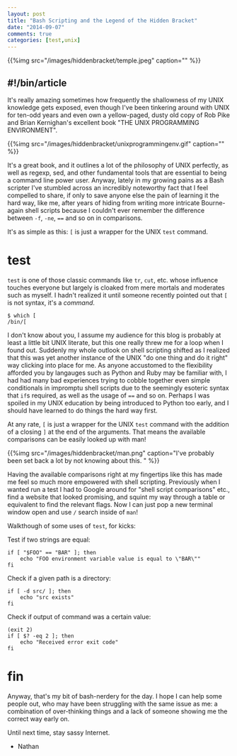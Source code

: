 ```yaml
---
layout: post
title: "Bash Scripting and the Legend of the Hidden Bracket"
date: "2014-09-07"
comments: true
categories: [test,unix]
---
```


{{%img src="/images/hiddenbracket/temple.jpeg" caption="" %}}

## #!/bin/article

It's really amazing sometimes how frequently the shallowness of my UNIX knowledge gets exposed, even though I've been tinkering around with UNIX for ten-odd years and even own a yellow-paged, dusty old copy of Rob Pike and Brian Kernighan's excellent book "THE UNIX PROGRAMMING ENVIRONMENT".

{{%img src="/images/hiddenbracket/unixprogrammingenv.gif" caption="" %}}

It's a great book, and it outlines a lot of the philosophy of UNIX perfectly, as well as regexp, sed, and other fundamental tools that are essential to being a command line power user.  Anyway, lately in my growing pains as a Bash scripter I've stumbled across an incredibly noteworthy fact that I feel compelled to share, if only to save anyone else the pain of learning it the hard way, like me, after years of hiding from writing more intricate Bourne-again shell scripts because I couldn't ever remember the difference between `-f`, `-ne`, `==` and so on in comparisons.

It's as simple as this: `[` is just a wrapper for the UNIX `test` command.

# test

`test` is one of those classic commands like `tr`, `cut`, etc. whose influence touches everyone but largely is cloaked from mere mortals and moderates such as myself.  I hadn't realized it until someone recently pointed out that `[` is not syntax, it's a _command_.

```
$ which [
/bin/[
```

I don't know about you, I assume my audience for this blog is probably at least a little bit UNIX literate, but this one really threw me for a loop when I found out.  Suddenly my whole outlook on shell scripting shifted as I realized that this was yet another instance of the UNIX "do one thing and do it right" way clicking into place for me.  As anyone accustomed to the flexibility afforded you by langauges such as Python and Ruby may be familiar with, I had had many bad experiences trying to cobble together even simple conditionals in impromptu shell scripts due to the seemingly esoteric syntax that `if`s required, as well as the usage of `==` and so on.  Perhaps I was spoiled in my UNIX education by being introduced to Python too early, and I should have learned to do things the hard way first.

At any rate, `[` is just a wrapper for the UNIX `test` command with the addition of a closing `]` at the end of the arguments.  That means the available comparisons can be easily looked up with man!

{{%img src="/images/hiddenbracket/man.png" caption="I've probably been set back a lot by not knowing about this. " %}}

Having the available comparisons right at my fingertips like this has made me feel so much more empowered with shell scripting.  Previously when I wanted run a test I had to Google around for "shell script comparisons" etc., find a website that looked promising, and squint my way through a table or equivalent to find the relevant flags.  Now I can just pop a new terminal window open and use `/` search inside of `man`!

Walkthough of some uses of `test`, for kicks:

Test if two strings are equal:

```
if [ "$FOO" == "BAR" ]; then
    echo "FOO environment variable value is equal to \"BAR\""
fi
```

Check if a given path is a directory:

```
if [ -d src/ ]; then
    echo "src exists"
fi
```

Check if output of command was a certain value:

```
(exit 2)
if [ $? -eq 2 ]; then
    echo "Received error exit code"
fi
```

# fin

Anyway, that's my bit of bash-nerdery for the day.  I hope I can help some people out, who may have been struggling with the same issue as me: a combination of over-thinking things and a lack of someone showing me the correct way early on.

Until next time, stay sassy Internet.

- Nathan
